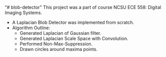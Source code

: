 "# blob-detector" 
This project was a part of course NCSU ECE 558: Digital Imaging Systems.
- A Laplacian Blob Detector was implemented from scratch.
-  Algorithm Outline:   
   - Generated Laplacian of Gaussian filter.
   - Generated Laplacian Scale Space with Convolution.
   - Performed Non-Max-Suppression.
   - Drawn circles around maxima points.

